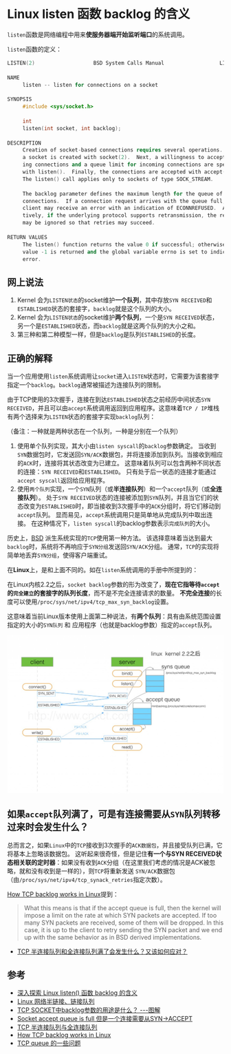 # Linux listen 函数 backlog 的含义

`listen`函数是网络编程中用来**使服务器端开始监听端口**的系统调用。

`listen`函数的定义：

```c++
LISTEN(2)                   BSD System Calls Manual                  LISTEN(2)

NAME
     listen -- listen for connections on a socket

SYNOPSIS
     #include <sys/socket.h>

     int
     listen(int socket, int backlog);

DESCRIPTION
     Creation of socket-based connections requires several operations.  First,
     a socket is created with socket(2).  Next, a willingness to accept incom-
     ing connections and a queue limit for incoming connections are specified
     with listen().  Finally, the connections are accepted with accept(2).
     The listen() call applies only to sockets of type SOCK_STREAM.

     The backlog parameter defines the maximum length for the queue of pending
     connections.  If a connection request arrives with the queue full, the
     client may receive an error with an indication of ECONNREFUSED.  Alterna-
     tively, if the underlying protocol supports retransmission, the request
     may be ignored so that retries may succeed.

RETURN VALUES
     The listen() function returns the value 0 if successful; otherwise the
     value -1 is returned and the global variable errno is set to indicate the
     error.
```

## 网上说法

1. Kernel 会为`LISTEN状态`的socket维护**一个队列**，其中存放`SYN RECEIVED`和`ESTABLISHED`状态的套接字，`backlog`就是这个队列的大小。
2. Kernel 会为`LISTEN状态`的socket维护**两个队列**，一个是`SYN RECEIVED`状态，另一个是`ESTABLISHED`状态，而`backlog`就是这两个队列的大小之和。
3. 第三种和第二种模型一样，但是`backlog`是队列`ESTABLISHED`的长度。

## 正确的解释

当一个应用使用`listen`系统调用让`socket`进入`LISTEN`状态时，它需要为该套接字指定一个`backlog`。`backlog`通常被描述为连接队列的限制。

由于TCP使用的3次握手，连接在到达`ESTABLISHED`状态之前经历中间状态`SYN RECEIVED`，并且可以由`accept`系统调用返回到应用程序。这意味着`TCP / IP`堆栈有两个选择来为`LISTEN`状态的套接字实现`backlog`队列：

（备注：一种就是两种状态在一个队列，一种是分别在一个队列）

1. 使用单个队列实现，其大小由`listen syscall`的`backlog`参数确定。 当收到`SYN`数据包时，它发送回`SYN/ACK`数据包，并将连接添加到队列。当接收到相应的`ACK`时，连接将其状态改变为已建立。 这意味着队列可以包含两种不同状态的连接：`SYN RECEIVED`和`ESTABLISHED`。 只有处于后一状态的连接才能通过`accept syscall`返回给应用程序。
2. 使用`两个队列`实现，一个`SYN`队列（或**半连接队列**）和一个`accept`队列（或**全连接队列**）。 处于`SYN RECEIVED`状态的连接被添加到`SYN`队列，并且当它们的状态改变为`ESTABLISHED`时，即当接收到3次握手中的`ACK`分组时，将它们移动到`accept`队列。 显而易见，`accept`系统调用只是简单地从完成队列中取出连接。 在这种情况下，`listen syscall`的backlog参数表示`完成队列`的大小。

历史上，[BSD](http://baike.baidu.com/item/BSD/3794498) 派生系统实现的`TCP`使用第一种方法。 该选择意味着当达到最大`backlog`时，系统将不再响应于`SYN分组`发送回`SYN/ACK`分组。 通常，`TCP`的实现将简单地丢弃`SYN分组`，使得客户端重试。

在**Linux**上，是和上面不同的。如在`listen`系统调用的手册中所提到的：

在Linux内核2.2之后，`socket backlog`参数的形为改变了，**现在它指等待`accept`的`完全建立`的套接字的队列长度**，而不是不完全连接请求的数量。 **不完全连接**的长度可以使用`/proc/sys/net/ipv4/tcp_max_syn_backlog`设置。

这意味着当前Linux版本使用上面第二种说法，有**两个队列**：具有由系统范围设置指定的大小的`SYN队列` 和 应用程序（也就是backlog参数）指定的`accept`队列。

![queue](./queue.jpg)

## 如果`accept`队列满了，可是有连接需要从`SYN`队列转移过来时会发生什么？

总而言之，如果`Linux`中的`TCP`接收到3次握手的`ACK数据包`，并且接受队列已满，它将基本上忽略该数据包。 这听起来很奇怪，但是记住**有一个与SYN RECEIVED状态相关联的定时器**：如果没有收到`ACK`分组（在这里我们考虑的情况是ACK被忽略，就和没有收到是一样的），则`TCP`将重新发送 `SYN/ACK`数据包（由`/proc/sys/net/ipv4/tcp_synack_retries`指定次数）。

[How TCP backlog works in Linux](http://veithen.io/2014/01/01/how-tcp-backlog-works-in-linux.html)提到：

> What this means is that if the accept queue is full, then the kernel will impose a limit on the rate at which SYN packets are accepted. If too many SYN packets are received, some of them will be dropped. In this case, it is up to the client to retry sending the SYN packet and we end up with the same behavior as in BSD derived implementations.

- [TCP 半连接队列和全连接队列满了会发生什么？又该如何应对？](https://juejin.im/post/5ed26eba6fb9a047ea45d4f3?utm_source=gold_browser_extension)

## 参考

- [深入探索 Linux listen() 函数 backlog 的含义](https://blog.csdn.net/yangbodong22011/article/details/60399728)
- [Linux 网络半链接、链接队列](https://jin-yang.github.io/post/network-synack-queue.html)
- [TCP SOCKET中backlog参数的用途是什么？ ---图解](https://www.cnblogs.com/zengkefu/p/5602396.html)
- [Socket accept queue is full  但是一个连接需要从SYN->ACCEPT](https://blog.csdn.net/yangbodong22011/article/details/60468820)
- [TCP 半连接队列与全连接队列](https://my.oschina.net/HY1024/blog/1632386)
- [How TCP backlog works in Linux](http://veithen.io/2014/01/01/how-tcp-backlog-works-in-linux.html)
- [TCP queue 的一些问题](http://jaseywang.me/2014/07/20/tcp-queue-%E7%9A%84%E4%B8%80%E4%BA%9B%E9%97%AE%E9%A2%98/)